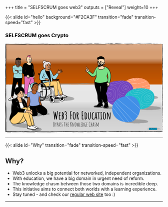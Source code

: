 +++
title = "SELFSCRUM goes web3"
outputs = ["Reveal"] 
weight=10
+++

{{< slide id="hello" background="#F2CA3F" transition="fade" transition-speed="fast" >}}

<h3 style="color: #000;">SELFSCRUM goes Crypto</h3>

![git](./welcome.png)

---

{{< slide id="Why"  transition="fade" transition-speed="fast" >}}

## Why?

* Web3 unlocks a big potential for networked, independent organizations.
* With education, we have a big domain in urgent need of reform.
* The knowledge chasm between those two domains is incredible deep.
* This initiative aims to connect both worlds with a learning experience.
* Stay tuned - and check our [regular web site](https://www.selfscrum.org) too :)

---
